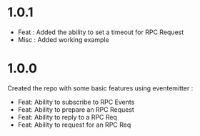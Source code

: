 # 1.0.1
* Feat : Added the ability to set a timeout for RPC Request
* Misc : Added working example

# 1.0.0
Created the repo with some basic features using eventemitter :
* Feat: Ability to subscribe to RPC Events
* Feat: Ability to prepare an RPC Request
* Feat: Ability to reply to a RPC Req
* Feat: Ability to request for an RPC Req